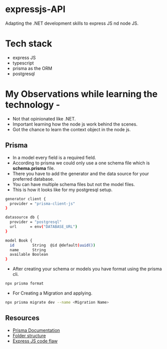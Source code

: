 # expressjs-API
Adapting the .NET development skills to express JS nd node JS.

# Tech stack

- express JS
- typescript 
- prisma as the ORM
- postgresql


# My Observations while learning the technology -
- Not that opinionated like .NET.
- Important learning how the node js work behind the scenes.
- Got the chance to learn the context object in the node js.

## Prisma

- In a model every field is a required field.
- According to prisma we could only use a one schema file which is  **schema.prisma** file.
- There you have to add the generator and the data source for your preferred database.
- You can have multiple schema files but not the model files.
- This is how it looks like for my postgresql setup.
```bash
generator client {
  provider = "prisma-client-js"
}

datasource db {
  provider = "postgresql"
  url      = env("DATABASE_URL")
}

model Book {
  id        String  @id @default(uuid())
  name      String
  available Boolean
}
```
- After creating your schema or models you have format using the prisma cli.

```bash
npx prisma format
```
- For Creating a Migration and applying.
```bash
npx prisma migrate dev --name <Migration Name>
```

## Resources
- [Prisma Documentation](https://www.prisma.io/docs/orm)
- [Folder structure](https://blog.treblle.com/egergr/)
- [Express JS code flaw](https://learn.microsoft.com/en-us/training/modules/build-web-api-nodejs-express/5-exercise-middleware?tabs=github-codespaces)